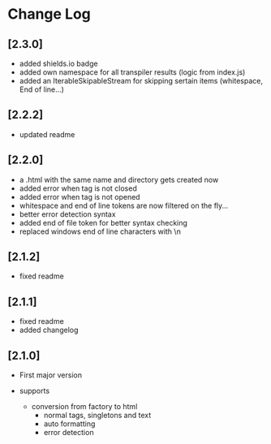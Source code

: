 # Change Log

## [2.3.0]

-   added shields.io badge
-   added own namespace for all transpiler results (logic from index.js)
-   added an IterableSkipableStream for skipping sertain items (whitespace, End of line...)

## [2.2.2]

-   updated readme

## [2.2.0]

-   a .html with the same name and directory gets created now
-   added error when tag is not closed
-   added error when tag is not opened
-   whitespace and end of line tokens are now filtered on the fly...
-   better error detection syntax
-   added end of file token for better syntax checking
-   replaced windows end of line characters with \n

## [2.1.2]

-   fixed readme

## [2.1.1]

-   fixed readme
-   added changelog

## [2.1.0]

-   First major version

-   supports

    -   conversion from factory to html
        -   normal tags, singletons and text
        -   auto formatting
        -   error detection
